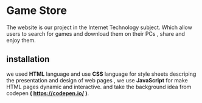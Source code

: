 # Game Store
The website is our project in the Internet Technology subject.
Which allow users to search for games and download them on their PCs , share and enjoy them.

## installation
we used **HTML** language and use **CSS** language for style sheets descriping the presentation and design of web pages ,
we use **JavaScript** for make HTML pages dynamic and interactive.
and take the background idea from codepen **( https://codepen.io/ )**.

